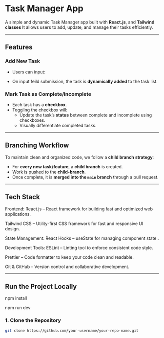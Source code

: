 # Task Manager App

A simple and dynamic Task Manager app built with **React.js**,  and **Tailwind classes** It allows users to add, update, and manage their tasks efficiently.

---

##  Features

###  Add New Task

- Users can input:
 
- On input feild submission, the task is **dynamically added** to the task list.

###  Mark Task as Complete/Incomplete

- Each task has a **checkbox**.
- Toggling the checkbox will:
  - Update the task’s **status** between complete and incomplete using checkboxes.
  - Visually differentiate completed tasks.

---

##  Branching Workflow

To maintain clean and organized code, we follow a **child branch strategy**:

- For **every new task/feature**, a **child branch** is created.
- Work is pushed to the **child-branch**.
- Once complete, it is **merged into the `main` branch** through a pull request.

---
## Tech Stack
Frontend:
React.js – React framework for building fast and optimized web applications.

Tailwind CSS – Utility-first CSS framework for fast and responsive UI design.

State Management:
React Hooks – useState for managing component state .

Development Tools:
ESLint – Linting tool to enforce consistent code style.

Prettier – Code formatter to keep your code clean and readable.

Git & GitHub – Version control and collaborative development. 

---

##  Run the Project Locally
npm install


npm run dev

### 1. Clone the Repository

```bash
git clone https://github.com/your-username/your-repo-name.git


